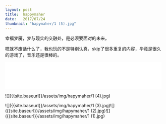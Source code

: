 ```yaml
---
layout: post
title:  happymaher
date:   2017/07/24
thumbnail: "hapymaher/1 (5).jpg"
---
```


幸福梦魇，梦与现实的交融处，是必须要面对的未来。



嗯就不废话什么了，我也玩的不是特别认真，skip了很多重复的内容，毕竟是很久的游戏了，音乐还是很棒的。

<iframe frameborder="no" border="0" marginwidth="0" marginheight="0"  height="86" width="100%" src="//music.163.com/outchain/player?type=2&id=26118586&auto=0&height=66"></iframe>

![]({{site.baseurl}}/assets/img/hapymaher/1 (4).jpg)


![]({{site.baseurl}}/assets/img/hapymaher/1 (3).jpg)![]({{site.baseurl}}/assets/img/hapymaher/1 (2).jpg)![]({{site.baseurl}}/assets/img/hapymaher/1 (1).jpg)
